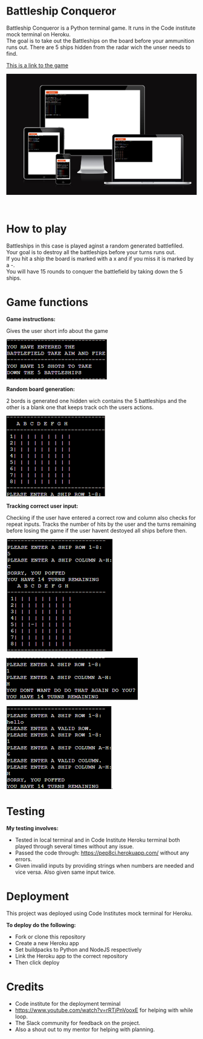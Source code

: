 # Battleship Conqueror

<p>Battleship Conqueror is a Python terminal game. It runs in the Code institute mock terminal on Heroku.<br>
The goal is to take out the Battleships on the board before your ammunition runs out. There are 5 ships hidden from the radar wich the unser needs to find.
</p>

[This is a link to the game](https://battleshipsgame.herokuapp.com/)<br>


![Image of different screen-sizes](Readme.images/Battleships-responsiveness.png)

<br>

# How to play
<p>Battleships in this case is played aginst a random generated battlefiled.<br>
Your goal is to destroy all the battleships before your turns runs out.<br>
If you hit a ship the board is marked with a x and if you miss it is marked by a -.<br>
You will have 15 rounds to conquer the battlefield by taking down the 5 ships.
</p>

# Game functions

**Game instructions:** <br>

Gives the user short info about the game<br>

![Image of intro information about the battleship game](Readme.images/battleshipsinfo.png)




**Random board generation:**

2 bords is generated one hidden wich contains the 5 battleships and the other is a blank one that keeps track och the users actions.


![Image of the battefild board](Readme.images/battleshipsfunctions.png)

**Tracking correct user input:**

Checking if the user have entered a correct row and column also checks for repeat inputs.
Tracks the number of hits by the user and the turns remaining before losing the game if the user havent destoyed all ships before then.
<br>

![Image of the testing of hit trecking of ships and how many turns that remains.](Readme.images/battleshipstracking.png)

![Image of testing when targetting the same row and column.](Readme.images/battleshipstesting.png)

![Image of testing when not entering 1-8 for row and A-H for column.](Readme.images/battleshipstesting2.png).

# Testing
**My testing involves:**

- Tested in local terminal and in Code Institute Heroku terminal both played through several times without any issue.
- Passed the code through: https://pep8ci.herokuapp.com/ without any errors.
- Given invalid inputs by providing strings when numbers are needed and vice versa. Also given same input twice.

# Deployment

<p>This project was deployed using Code Institutes mock terminal for Heroku.

**To deploy do the following:**

- Fork or clone this repository
- Create a new Heroku app
- Set buildpacks to Python and NodeJS respectively
- Link the Heroku app to the correct repository
- Then click deploy 

# Credits

- Code institute for the deployment terminal 
- https://www.youtube.com/watch?v=rRTjPnVooxE for helping with while loop.
- The Slack community for feedback on the project.
- Also a shout out to my mentor for helping with planning.